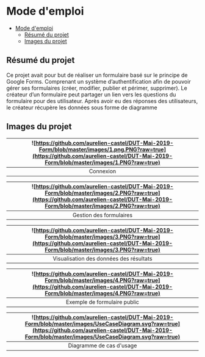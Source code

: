 # Mode d'emploi
- [Mode d'emploi](#mode-demploi)
  - [Résumé du projet](#r%c3%a9sum%c3%a9-du-projet)
  - [Images du projet](#images-du-projet)


## Résumé du projet
Ce projet avait pour but de réaliser un formulaire basé sur le principe de Google Forms.
Comprenant un système d’authentification afin de pouvoir gérer ses formulaires (créer, modifier, publier et périmer, supprimer).
Le créateur d’un formulaire peut partager un lien vers les questions du formulaire pour des utilisateur. Après avoir eu des réponses des utilisateurs, le créateur récupère les données sous forme de diagramme

## Images du projet
| ![https://github.com/aurelien-castel/DUT-Mai-2019-Form/blob/master/images/1.png.PNG?raw=true](https://github.com/aurelien-castel/DUT-Mai-2019-Form/blob/master/images/1.PNG?raw=true) | 
|:--:| 
| Connexion |

| ![https://github.com/aurelien-castel/DUT-Mai-2019-Form/blob/master/images/2.PNG?raw=true](https://github.com/aurelien-castel/DUT-Mai-2019-Form/blob/master/images/2.PNG?raw=true) | 
|:--:| 
| Gestion des formulaires |

| ![https://github.com/aurelien-castel/DUT-Mai-2019-Form/blob/master/images/3.PNG?raw=true](https://github.com/aurelien-castel/DUT-Mai-2019-Form/blob/master/images/3.PNG?raw=true) | 
|:--:| 
| Visualisation des données des résultats |

| ![https://github.com/aurelien-castel/DUT-Mai-2019-Form/blob/master/images/4.PNG?raw=true](https://github.com/aurelien-castel/DUT-Mai-2019-Form/blob/master/images/4.PNG?raw=true) | 
|:--:| 
| Exemple de formulaire public |

| ![https://github.com/aurelien-castel/DUT-Mai-2019-Form/blob/master/images/UseCaseDiagram.svg?raw=true](https://github.com/aurelien-castel/DUT-Mai-2019-Form/blob/master/images/UseCaseDiagram.svg?raw=true) | 
|:--:| 
| Diagramme de cas d'usage |